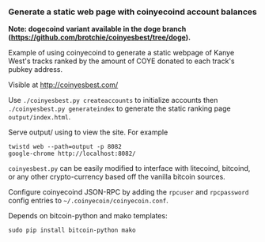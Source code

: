 ### Generate a static web page with coinyecoind account balances
**Note: dogecoind variant available in the doge branch (https://github.com/brotchie/coinyesbest/tree/doge).**

Example of using coinyecoind to generate a static webpage
of Kanye West's tracks ranked by the amount of COYE donated
to each track's pubkey address.

Visible at http://coinyesbest.com/

Use `./coinyesbest.py createaccounts` to initialize accounts then
`./coinyesbest.py generateindex` to generate the static ranking page
`output/index.html`.

Serve output/ using to view the site. For example

    twistd web --path=output -p 8082
    google-chrome http://localhost:8082/

`coinyesbest.py` can be easily modified to interface with litecoind, bitcoind,
or any other crypto-currency based off the vanilla bitcoin sources.

Configure coinyecoind JSON-RPC by adding the `rpcuser` and `rpcpassword` config
entries to `~/.coinyecoin/coinyecoin.conf`.

Depends on bitcoin-python and mako templates:

    sudo pip install bitcoin-python mako

